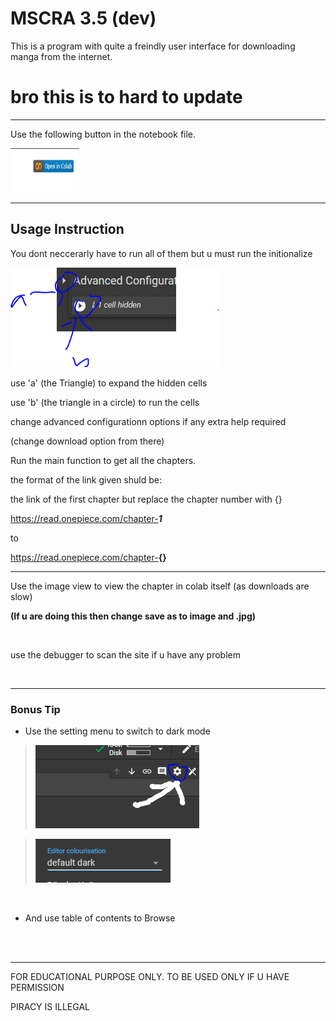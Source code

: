


# MSCRA 3.5 (dev)
This is a program with quite a freindly user interface for downloading manga from the internet.

# bro this is to hard to update
---

Use the following button in the notebook file.

<img src="/static/open_in_colab.png" alt =" open in colab "  width=110px height = 70px></img>

---
## Usage Instruction

You dont neccerarly have to run all of them but u must run the initionalize

![how2run](/static/how%20to%20run%20advcnfg.png)


use 'a' (the Triangle) to expand the hidden cells

use 'b' (the triangle in a circle) to run the cells


change advanced configurationn options if any extra help required

(change download option from there)

Run the main function to get all the chapters.

the format of the link given shuld be:

the link of the first chapter but replace the chapter number with {}

https://read.onepiece.com/chapter-<b><i>1</i></b>

to

https://read.onepiece.com/chapter-<b>{}</b>


---

Use the image view to view the chapter in colab itself (as downloads are slow)

**(If u are doing this then change save as to image and .jpg)**

<br>

use the debugger to scan the site if u have any problem

<br><hr>
### Bonus Tip

* Use the setting menu to switch to dark mode

>![goto_setting.png](/static/go2settings.png)


>![set_dark_mode.png](/static/set_dark.png)


<br>

* And use table of contents to Browse





<br><br><hr>

FOR EDUCATIONAL PURPOSE ONLY. TO BE USED ONLY IF U HAVE PERMISSION

PIRACY IS ILLEGAL
